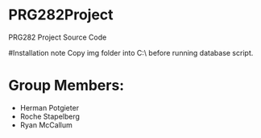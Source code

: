 # PRG282Project
PRG282 Project Source Code

#Installation note
Copy img folder into C:\ before running database script.

# Group Members:
- Herman Potgieter
- Roche Stapelberg
- Ryan McCallum
